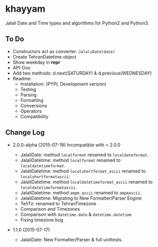 khayyam
=======

Jalali Date and Time types and algorithms for Python2 and Python3.

To Do
----------

  * Constructors act as converter: `JalaliDate(date)`
  * Create TehranDatetime object
  * Show weekday in __repr__
  * API-Doc
  * Add two methods: d.next(SATURDAY) & d.previous(WEDNESDAY)
  * Readme:
    * Installation: (PYPI, Development version)
    * Testing
    * Parsing
    * Formatting
    * Conversions
    * Operators
    * Compatibility
  

Change Log
----------

  * 2.0.0-alpha (2015-07-19) Incompatible with < 2.0.0
    * JalaliDate: method `localformat` renamed to `localdateformat`.
    * JalaliDatetime: method `localformat` renamed to `localdatetimeformat`.
    * JalaliDatetime: method `localshortformat_ascii` renamed to `localshortformatascii`.
    * JalaliDatetime: method `localdatetimeformat_ascii` renamed to `localdatetimeformatascii`.
    * JalaliDatetime: method `ampm_ascii` renamed to `ampmascii`.
    * JalaliDatetime: Migrating to New Formatter/Parser Engine
    * TehTz: renamed to TehranTimezone
    * Comparison and Timezones
    * Comparison with `datetime.date` & `datetime.datetime`
    * Fixing timezone bug
    
  * 1.1.0 (2015-07-17)
    * JalaliDate: New Formatter/Parser & full unittests.
    